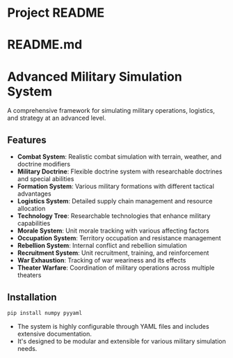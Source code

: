 # Project README

# README.md

# Advanced Military Simulation System

A comprehensive framework for simulating military operations, logistics, and strategy at an advanced level.

## Features

- **Combat System**: Realistic combat simulation with terrain, weather, and doctrine modifiers
- **Military Doctrine**: Flexible doctrine system with researchable doctrines and special abilities
- **Formation System**: Various military formations with different tactical advantages
- **Logistics System**: Detailed supply chain management and resource allocation
- **Technology Tree**: Researchable technologies that enhance military capabilities
- **Morale System**: Unit morale tracking with various affecting factors
- **Occupation System**: Territory occupation and resistance management
- **Rebellion System**: Internal conflict and rebellion simulation
- **Recruitment System**: Unit recruitment, training, and reinforcement
- **War Exhaustion**: Tracking of war weariness and its effects
- **Theater Warfare**: Coordination of military operations across multiple theaters

## Installation

```bash
pip install numpy pyyaml
```

- The system is highly configurable through YAML files and includes extensive documentation.
- It's designed to be modular and extensible for various military simulation needs.